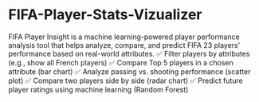 # FIFA-Player-Stats-Vizualizer
FIFA Player Insight is a machine learning-powered player performance analysis tool that helps analyze, compare, and predict FIFA 23 players' performance based on real-world attributes. 
✅ Filter players by attributes (e.g., show all French players)
✅ Compare Top 5 players in a chosen attribute (bar chart)
✅ Analyze passing vs. shooting performance (scatter plot)
✅ Compare two players side by side (radar chart)
✅ Predict future player ratings using machine learning (Random Forest)
